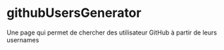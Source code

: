 # githubUsersGenerator
Une page qui permet de chercher des utilisateur GitHub à partir de leurs usernames
